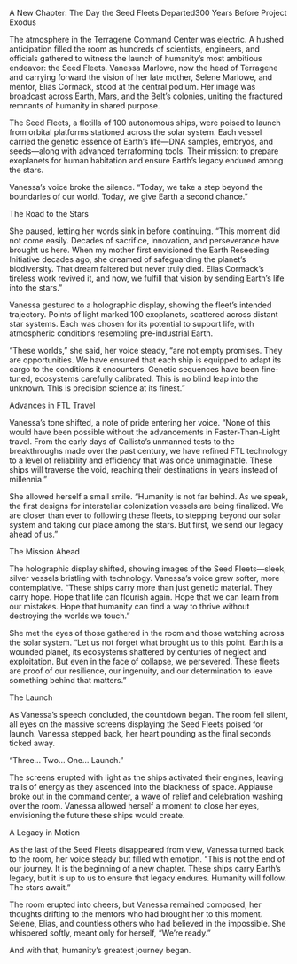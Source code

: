A New Chapter: The Day the Seed Fleets Departed300 Years Before Project Exodus

The atmosphere in the Terragene Command Center was electric. A hushed anticipation filled the room as hundreds of scientists, engineers, and officials gathered to witness the launch of humanity’s most ambitious endeavor: the Seed Fleets. Vanessa Marlowe, now the head of Terragene and carrying forward the vision of her late mother, Selene Marlowe, and mentor, Elias Cormack, stood at the central podium. Her image was broadcast across Earth, Mars, and the Belt’s colonies, uniting the fractured remnants of humanity in shared purpose.

The Seed Fleets, a flotilla of 100 autonomous ships, were poised to launch from orbital platforms stationed across the solar system. Each vessel carried the genetic essence of Earth’s life—DNA samples, embryos, and seeds—along with advanced terraforming tools. Their mission: to prepare exoplanets for human habitation and ensure Earth’s legacy endured among the stars.

Vanessa’s voice broke the silence. “Today, we take a step beyond the boundaries of our world. Today, we give Earth a second chance.”

The Road to the Stars

She paused, letting her words sink in before continuing. “This moment did not come easily. Decades of sacrifice, innovation, and perseverance have brought us here. When my mother first envisioned the Earth Reseeding Initiative decades ago, she dreamed of safeguarding the planet’s biodiversity. That dream faltered but never truly died. Elias Cormack’s tireless work revived it, and now, we fulfill that vision by sending Earth’s life into the stars.”

Vanessa gestured to a holographic display, showing the fleet’s intended trajectory. Points of light marked 100 exoplanets, scattered across distant star systems. Each was chosen for its potential to support life, with atmospheric conditions resembling pre-industrial Earth.

“These worlds,” she said, her voice steady, “are not empty promises. They are opportunities. We have ensured that each ship is equipped to adapt its cargo to the conditions it encounters. Genetic sequences have been fine-tuned, ecosystems carefully calibrated. This is no blind leap into the unknown. This is precision science at its finest.”

Advances in FTL Travel

Vanessa’s tone shifted, a note of pride entering her voice. “None of this would have been possible without the advancements in Faster-Than-Light travel. From the early days of Callisto’s unmanned tests to the breakthroughs made over the past century, we have refined FTL technology to a level of reliability and efficiency that was once unimaginable. These ships will traverse the void, reaching their destinations in years instead of millennia.”

She allowed herself a small smile. “Humanity is not far behind. As we speak, the first designs for interstellar colonization vessels are being finalized. We are closer than ever to following these fleets, to stepping beyond our solar system and taking our place among the stars. But first, we send our legacy ahead of us.”

The Mission Ahead

The holographic display shifted, showing images of the Seed Fleets—sleek, silver vessels bristling with technology. Vanessa’s voice grew softer, more contemplative. “These ships carry more than just genetic material. They carry hope. Hope that life can flourish again. Hope that we can learn from our mistakes. Hope that humanity can find a way to thrive without destroying the worlds we touch.”

She met the eyes of those gathered in the room and those watching across the solar system. “Let us not forget what brought us to this point. Earth is a wounded planet, its ecosystems shattered by centuries of neglect and exploitation. But even in the face of collapse, we persevered. These fleets are proof of our resilience, our ingenuity, and our determination to leave something behind that matters.”

The Launch

As Vanessa’s speech concluded, the countdown began. The room fell silent, all eyes on the massive screens displaying the Seed Fleets poised for launch. Vanessa stepped back, her heart pounding as the final seconds ticked away.

“Three… Two… One… Launch.”

The screens erupted with light as the ships activated their engines, leaving trails of energy as they ascended into the blackness of space. Applause broke out in the command center, a wave of relief and celebration washing over the room. Vanessa allowed herself a moment to close her eyes, envisioning the future these ships would create.

A Legacy in Motion

As the last of the Seed Fleets disappeared from view, Vanessa turned back to the room, her voice steady but filled with emotion. “This is not the end of our journey. It is the beginning of a new chapter. These ships carry Earth’s legacy, but it is up to us to ensure that legacy endures. Humanity will follow. The stars await.”

The room erupted into cheers, but Vanessa remained composed, her thoughts drifting to the mentors who had brought her to this moment. Selene, Elias, and countless others who had believed in the impossible. She whispered softly, meant only for herself, “We’re ready.”

And with that, humanity’s greatest journey began.

